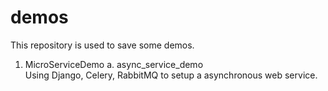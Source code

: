# demos
This repository is used to save some demos.
1. MicroServiceDemo
   a. async_service_demo    
       Using Django, Celery, RabbitMQ to setup a asynchronous web service.
